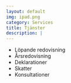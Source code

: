 ```yaml
---
layout: default
img: ipad.png
category: Services
title: Tjänster
description: |
---
```

  * Löpande redovisning
  * Årsredovisning
  * Deklarationer
  * Skatter
  * Konsultationer

